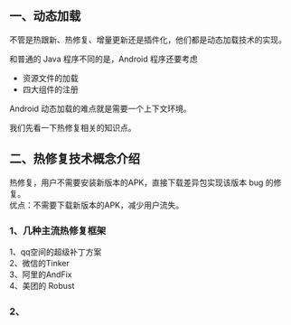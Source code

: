 ## 一、动态加载

不管是热跟新、热修复、增量更新还是插件化，他们都是动态加载技术的实现。

和普通的 Java 程序不同的是，Android 程序还要考虑
- 资源文件的加载
- 四大组件的注册

Android 动态加载的难点就是需要一个上下文环境。

我们先看一下热修复相关的知识点。

## 二、热修复技术概念介绍

热修复，用户不需要安装新版本的APK，直接下载差异包实现该版本 bug 的修复。  
优点：不需要下载新版本的APK，减少用户流失。

### 1、几种主流热修复框架

1、qq空间的超级补丁方案  
2、微信的Tinker  
3、阿里的AndFix  
4、美团的 Robust  

### 2、





